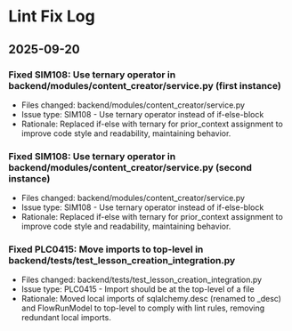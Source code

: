 # Lint Fix Log

## 2025-09-20

### Fixed SIM108: Use ternary operator in backend/modules/content_creator/service.py (first instance)
- Files changed: backend/modules/content_creator/service.py
- Issue type: SIM108 - Use ternary operator instead of if-else-block
- Rationale: Replaced if-else with ternary for prior_context assignment to improve code style and readability, maintaining behavior.

### Fixed SIM108: Use ternary operator in backend/modules/content_creator/service.py (second instance)
- Files changed: backend/modules/content_creator/service.py
- Issue type: SIM108 - Use ternary operator instead of if-else-block
- Rationale: Replaced if-else with ternary for prior_context assignment to improve code style and readability, maintaining behavior.

### Fixed PLC0415: Move imports to top-level in backend/tests/test_lesson_creation_integration.py
- Files changed: backend/tests/test_lesson_creation_integration.py
- Issue type: PLC0415 - Import should be at the top-level of a file
- Rationale: Moved local imports of sqlalchemy.desc (renamed to _desc) and FlowRunModel to top-level to comply with lint rules, removing redundant local imports.